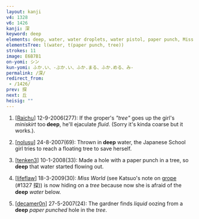 ```yaml
---
layout: kanji
v4: 1328
v6: 1426
kanji: 深
keyword: deep
elements: deep, water, water droplets, water pistol, paper punch, Miss World, hole, house, human legs, tree, wood
elementsTree: l(water, t(paper punch, tree))
strokes: 11
image: E6B7B1
on-yomi: シン
kun-yomi: ふか.い、-ぶか.い、ふか.まる、ふか.める、み-
permalink: /深/
redirect_from:
 - /1426/
prev: 探
next: 丘
heisig: ""
---
```


1) [<a href="http://kanji.koohii.com/profile/Raichu">Raichu</a>] 12-9-2006(277): If the groper&#039;s <em>&quot;tree&quot;</em> goes up the girl&#039;s <em>miniskirt</em> too<strong> deep</strong>, he&#039;ll ejaculate <em>fluid</em>. (Sorry it&#039;s kinda coarse but it works.).

2) [<a href="http://kanji.koohii.com/profile/nolusu">nolusu</a>] 24-8-2007(69): Thrown in<strong> deep</strong> water, the Japanese School girl tries to reach a floating tree to save herself.

3) [<a href="http://kanji.koohii.com/profile/tenken3">tenken3</a>] 10-1-2008(33): Made a hole with a paper punch in a tree, so<strong> deep</strong> that water started flowing out.

4) [<a href="http://kanji.koohii.com/profile/lifeflaw">lifeflaw</a>] 18-3-2009(30): <em>Miss World</em> (see Katsuo&#039;s note on <a href="../v4/1327.html">grope</a> (#1327 探)) is now hiding on a <em>tree</em> because now she is afraid of the<strong> deep</strong> <em>water</em> below.

5) [<a href="http://kanji.koohii.com/profile/decamer0n">decamer0n</a>] 27-5-2007(24): The gardner finds <em>liquid</em> oozing from a<strong> deep</strong> <em>paper punched</em> hole in the <em>tree</em>.

